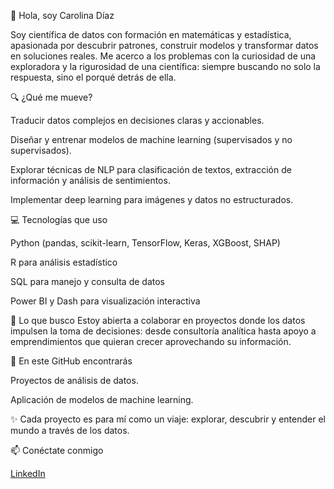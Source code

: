 👋 Hola, soy Carolina Díaz

Soy científica de datos con formación en matemáticas y estadística, apasionada por descubrir patrones, construir modelos y transformar datos en soluciones reales. Me acerco a los problemas con la curiosidad de una exploradora y la rigurosidad de una científica: siempre buscando no solo la respuesta, sino el porqué detrás de ella.

🔍 ¿Qué me mueve?

Traducir datos complejos en decisiones claras y accionables.

Diseñar y entrenar modelos de machine learning (supervisados y no supervisados).

Explorar técnicas de NLP para clasificación de textos, extracción de información y análisis de sentimientos.

Implementar deep learning para imágenes y datos no estructurados.

💻 Tecnologías que uso

Python (pandas, scikit-learn, TensorFlow, Keras, XGBoost, SHAP)

R para análisis estadístico

SQL para manejo y consulta de datos

Power BI y Dash para visualización interactiva

🚀 Lo que busco
Estoy abierta a colaborar en proyectos donde los datos impulsen la toma de decisiones: desde consultoría analítica hasta apoyo a emprendimientos que quieran crecer aprovechando su información.

📂 En este GitHub encontrarás

Proyectos de análisis de datos.

Aplicación de modelos de machine learning.

✨ Cada proyecto es para mí como un viaje: explorar, descubrir y entender el mundo a través de los datos.

📫 Conéctate conmigo

[LinkedIn](https://www.linkedin.com/in/carolina-diaz-ortigoza/)
